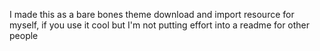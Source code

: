 I made this as a bare bones theme download and import resource for myself, if you use it cool but I'm not putting effort into a readme for other people